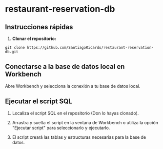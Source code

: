# restaurant-reservation-db

## Instrucciones rápidas

1. **Clonar el repositorio:**

```
git clone https://github.com/SantiagoRicardo/restaurant-reservation-db.git
```

## Conectarse a la base de datos local en Workbench

Abre Workbench y selecciona la conexión a tu base de datos local.

## Ejecutar el script SQL

1. Localiza el script SQL en el repositorio (Don lo hayas clonado).

2. Arrastra y suelta el script en la ventana de Workbench o utiliza la opción "Ejecutar script" para seleccionarlo y ejecutarlo.

3. El script creará las tablas y estructuras necesarias para la base de datos.
